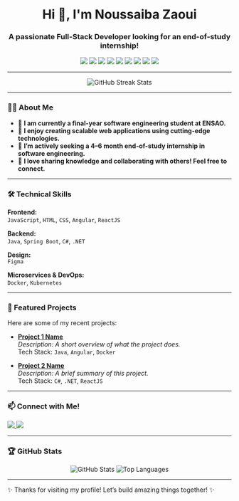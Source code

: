 <h1 align="center">Hi 👋, I'm Noussaiba Zaoui</h1>
<h3 align="center">A passionate Full-Stack Developer looking for an end-of-study internship!</h3>

<p align="center">
  <img src="https://img.shields.io/badge/Java-ED8B00?style=for-the-badge&logo=java&logoColor=white" />
  <img src="https://img.shields.io/badge/Spring_Boot-6DB33F?style=for-the-badge&logo=spring&logoColor=white" />
  <img src="https://img.shields.io/badge/.NET-512BD4?style=for-the-badge&logo=dotnet&logoColor=white" />
  <img src="https://img.shields.io/badge/C%23-239120?style=for-the-badge&logo=csharp&logoColor=white" />
  <img src="https://img.shields.io/badge/Angular-DD0031?style=for-the-badge&logo=angular&logoColor=white" />
  <img src="https://img.shields.io/badge/React-61DAFB?style=for-the-badge&logo=react&logoColor=black" />
  <img src="https://img.shields.io/badge/Docker-2496ED?style=for-the-badge&logo=docker&logoColor=white" />
  <img src="https://img.shields.io/badge/Kubernetes-326CE5?style=for-the-badge&logo=kubernetes&logoColor=white" />
  <img src="https://img.shields.io/badge/Figma-F24E1E?style=for-the-badge&logo=figma&logoColor=white" />
</p>

---

<p align="center">
  <img src="https://github-readme-streak-stats.herokuapp.com/?user=NoussaibaZaoui&theme=radical" alt="GitHub Streak Stats" />
</p>

---

### 👩‍💻 About Me
- 🔭 **I am currently a final-year software engineering student at ENSAO.**  
- 🌱 **I enjoy creating scalable web applications using cutting-edge technologies.**  
- 🚀 **I’m actively seeking a 4–6 month end-of-study internship in software engineering.**  
- 💬 **I love sharing knowledge and collaborating with others! Feel free to connect.**  

---

### 🛠️ Technical Skills
**Frontend:**  
`JavaScript`, `HTML`, `CSS`, `Angular`, `ReactJS`  

**Backend:**  
`Java`, `Spring Boot`, `C#`, `.NET`  

**Design:**  
`Figma`  

**Microservices & DevOps:**  
`Docker`, `Kubernetes`  

---

### 📂 Featured Projects  
Here are some of my recent projects:  

- **[Project 1 Name](#)**  
  _Description: A short overview of what the project does._  
  Tech Stack: `Java`, `Angular`, `Docker`  

- **[Project 2 Name](#)**  
  _Description: A brief summary of this project._  
  Tech Stack: `C#`, `.NET`, `ReactJS`  

---

### 📫 Connect with Me!
<p align="left">
  <a href="https://www.linkedin.com/in/noussaiba-zaoui/" target="_blank">
    <img src="https://img.shields.io/badge/LinkedIn-%230077B5.svg?style=for-the-badge&logo=linkedin&logoColor=white" />
  </a>
  <a href="mailto:noussaiba@example.com">
    <img src="https://img.shields.io/badge/Email-D14836?style=for-the-badge&logo=gmail&logoColor=white" />
  </a>
</p>

---

### 🏆 GitHub Stats
<p align="center">
  <img src="https://github-readme-stats.vercel.app/api?username=NoussaibaZaoui&show_icons=true&theme=radical" alt="GitHub Stats" />
  <img src="https://github-readme-stats.vercel.app/api/top-langs/?username=NoussaibaZaoui&layout=compact&theme=radical" alt="Top Languages" />
</p>

---

✨ Thanks for visiting my profile! Let’s build amazing things together! ✨
